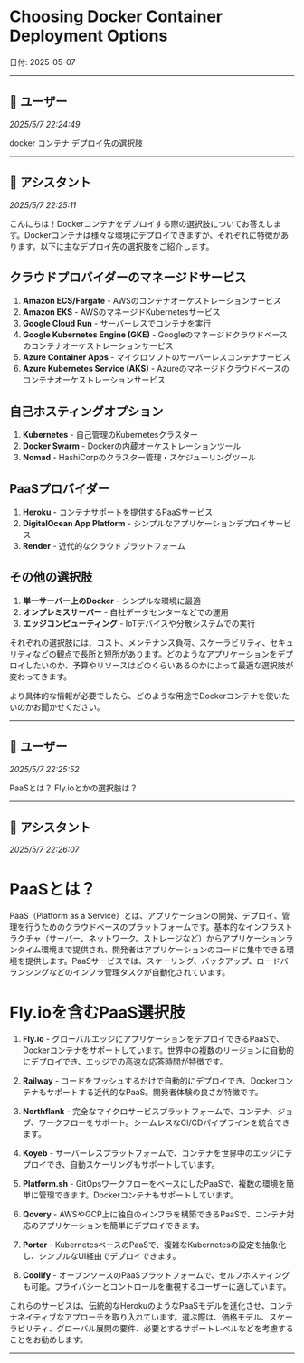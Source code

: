 # Choosing Docker Container Deployment Options

日付: 2025-05-07

---

## 👤 ユーザー
*2025/5/7 22:24:49*

docker コンテナ デプロイ先の選択肢

---

## 🤖 アシスタント
*2025/5/7 22:25:11*

こんにちは！Dockerコンテナをデプロイする際の選択肢についてお答えします。Dockerコンテナは様々な環境にデプロイできますが、それぞれに特徴があります。以下に主なデプロイ先の選択肢をご紹介します。

## クラウドプロバイダーのマネージドサービス

1. **Amazon ECS/Fargate** - AWSのコンテナオーケストレーションサービス
2. **Amazon EKS** - AWSのマネージドKubernetesサービス
3. **Google Cloud Run** - サーバーレスでコンテナを実行
4. **Google Kubernetes Engine (GKE)** - Googleのマネージドクラウドベースのコンテナオーケストレーションサービス
5. **Azure Container Apps** - マイクロソフトのサーバーレスコンテナサービス
6. **Azure Kubernetes Service (AKS)** - Azureのマネージドクラウドベースのコンテナオーケストレーションサービス

## 自己ホスティングオプション

1. **Kubernetes** - 自己管理のKubernetesクラスター
2. **Docker Swarm** - Dockerの内蔵オーケストレーションツール
3. **Nomad** - HashiCorpのクラスター管理・スケジューリングツール

## PaaSプロバイダー

1. **Heroku** - コンテナサポートを提供するPaaSサービス
2. **DigitalOcean App Platform** - シンプルなアプリケーションデプロイサービス
3. **Render** - 近代的なクラウドプラットフォーム

## その他の選択肢

1. **単一サーバー上のDocker** - シンプルな環境に最適
2. **オンプレミスサーバー** - 自社データセンターなどでの運用
3. **エッジコンピューティング** - IoTデバイスや分散システムでの実行

それぞれの選択肢には、コスト、メンテナンス負荷、スケーラビリティ、セキュリティなどの観点で長所と短所があります。どのようなアプリケーションをデプロイしたいのか、予算やリソースはどのくらいあるのかによって最適な選択肢が変わってきます。

より具体的な情報が必要でしたら、どのような用途でDockerコンテナを使いたいのかお聞かせください。

---

## 👤 ユーザー
*2025/5/7 22:25:52*

PaaSとは？ Fly.ioとかの選択肢は？

---

## 🤖 アシスタント
*2025/5/7 22:26:07*

# PaaSとは？

PaaS（Platform as a Service）とは、アプリケーションの開発、デプロイ、管理を行うためのクラウドベースのプラットフォームです。基本的なインフラストラクチャ（サーバー、ネットワーク、ストレージなど）からアプリケーションランタイム環境まで提供され、開発者はアプリケーションのコードに集中できる環境を提供します。PaaSサービスでは、スケーリング、バックアップ、ロードバランシングなどのインフラ管理タスクが自動化されています。

# Fly.ioを含むPaaS選択肢

1. **Fly.io** - グローバルエッジにアプリケーションをデプロイできるPaaSで、Dockerコンテナをサポートしています。世界中の複数のリージョンに自動的にデプロイでき、エッジでの高速な応答時間が特徴です。

2. **Railway** - コードをプッシュするだけで自動的にデプロイでき、Dockerコンテナもサポートする近代的なPaaS。開発者体験の良さが特徴です。

3. **Northflank** - 完全なマイクロサービスプラットフォームで、コンテナ、ジョブ、ワークフローをサポート。シームレスなCI/CDパイプラインを統合できます。

4. **Koyeb** - サーバーレスプラットフォームで、コンテナを世界中のエッジにデプロイでき、自動スケーリングもサポートしています。

5. **Platform.sh** - GitOpsワークフローをベースにしたPaaSで、複数の環境を簡単に管理できます。Dockerコンテナもサポートしています。

6. **Qovery** - AWSやGCP上に独自のインフラを構築できるPaaSで、コンテナ対応のアプリケーションを簡単にデプロイできます。

7. **Porter** - KubernetesベースのPaaSで、複雑なKubernetesの設定を抽象化し、シンプルなUI経由でデプロイできます。

8. **Coolify** - オープンソースのPaaSプラットフォームで、セルフホスティングも可能。プライバシーとコントロールを重視するユーザーに適しています。

これらのサービスは、伝統的なHerokuのようなPaaSモデルを進化させ、コンテナネイティブなアプローチを取り入れています。選ぶ際は、価格モデル、スケーラビリティ、グローバル展開の要件、必要とするサポートレベルなどを考慮することをお勧めします。

---
